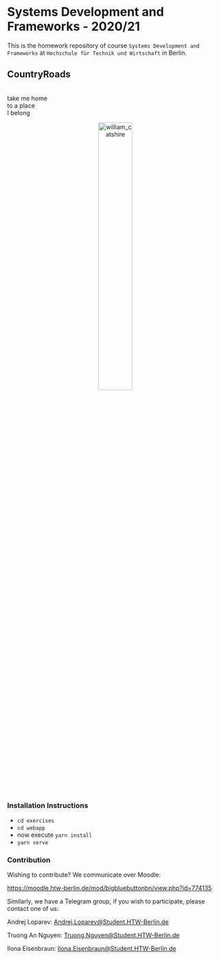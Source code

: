 # Systems Development and Frameworks - 2020/21

This is the homework repository of course `Systems Development and Frameworks`
at `Hochschule für Technik und Wirtschaft` in Berlin.

## CountryRoads
<p>
<br>
take me home
<br>
to a place
<br>
I belong
<br>
</p>
<p align="center">
  <img src="https://media1.tenor.com/images/cd82c6c47124c39429d06f50dbc2e7e1/tenor.gif?itemid=4573352" alt="william_catshire" width="40%">
<p>


### Installation Instructions
- ```cd exercises```
- ```cd webapp```
- now execute ```yarn install```
- ```yarn serve```

### Contribution
Wishing to contribute?
We communicate over Moodle:

https://moodle.htw-berlin.de/mod/bigbluebuttonbn/view.php?id=774135

Similarly, we have a Telegram group, if you wish to participate, please contact one of us:

Andrej Loparev:
Andrej.Loparev@Student.HTW-Berlin.de

Truong An Nguyen:
Truong.Nguyen@Student.HTW-Berlin.de

Ilona Eisenbraun:
Ilona.Eisenbraun@Student.HTW-Berlin.de

